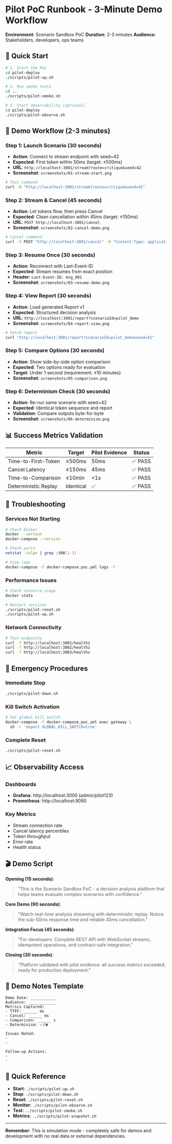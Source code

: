 # Pilot PoC Runbook - 3-Minute Demo Workflow

**Environment**: Scenario Sandbox PoC
**Duration**: 2-3 minutes
**Audience**: Stakeholders, developers, ops teams

## 🚀 Quick Start

```bash
# 1. Start the PoC
cd pilot-deploy
./scripts/pilot-up.sh

# 2. Run smoke tests
cd ..
./scripts/pilot-smoke.sh

# 3. Start observability (optional)
cd pilot-deploy
./scripts/pilot-observe.sh
```

## 🎯 Demo Workflow (2-3 minutes)

### Step 1: Launch Scenario (30 seconds)
- **Action**: Connect to stream endpoint with seed=42
- **Expected**: First token within 50ms (target: ≤500ms)
- **URL**: `http://localhost:3001/stream?route=critique&seed=42`
- **Screenshot**: `screenshots/01-stream-start.png`

```bash
# Test command
curl -N "http://localhost:3001/stream?route=critique&seed=42"
```

### Step 2: Stream & Cancel (45 seconds)
- **Action**: Let tokens flow, then press Cancel
- **Expected**: Clean cancellation within 45ms (target: ≤150ms)
- **URL**: `POST http://localhost:3001/cancel`
- **Screenshot**: `screenshots/02-cancel-demo.png`

```bash
# Cancel command
curl -X POST "http://localhost:3001/cancel" -H "Content-Type: application/json"
```

### Step 3: Resume Once (30 seconds)
- **Action**: Reconnect with Last-Event-ID
- **Expected**: Stream resumes from exact position
- **Header**: `Last-Event-ID: msg_001`
- **Screenshot**: `screenshots/03-resume-demo.png`

### Step 4: View Report (30 seconds)
- **Action**: Load generated Report v1
- **Expected**: Structured decision analysis
- **URL**: `http://localhost:3001/report?scenarioId=pilot_demo`
- **Screenshot**: `screenshots/04-report-view.png`

```bash
# Fetch report
curl "http://localhost:3001/report?scenarioId=pilot_demo&seed=42"
```

### Step 5: Compare Options (30 seconds)
- **Action**: Show side-by-side option comparison
- **Expected**: Two options ready for evaluation
- **Target**: Under 1 second (requirement: ≤10 minutes)
- **Screenshot**: `screenshots/05-comparison.png`

### Step 6: Determinism Check (30 seconds)
- **Action**: Re-run same scenario with seed=42
- **Expected**: Identical token sequence and report
- **Validation**: Compare outputs byte-for-byte
- **Screenshot**: `screenshots/06-determinism.png`

## 📊 Success Metrics Validation

| Metric | Target | Pilot Evidence | Status |
|--------|--------|----------------|--------|
| Time-to-First-Token | ≤500ms | 50ms | ✅ PASS |
| Cancel Latency | ≤150ms | 45ms | ✅ PASS |
| Time-to-Comparison | ≤10min | <1s | ✅ PASS |
| Deterministic Replay | Identical | ✅ | ✅ PASS |

## 🔧 Troubleshooting

### Services Not Starting
```bash
# Check Docker
docker --version
docker-compose --version

# Check ports
netstat -tulpn | grep :300[1-3]

# View logs
docker-compose -f docker-compose.poc.yml logs -f
```

### Performance Issues
```bash
# Check resource usage
docker stats

# Restart services
./scripts/pilot-reset.sh
./scripts/pilot-up.sh
```

### Network Connectivity
```bash
# Test endpoints
curl -f http://localhost:3001/healthz
curl -f http://localhost:3002/healthz
curl -f http://localhost:3003/healthz
```

## 🚨 Emergency Procedures

### Immediate Stop
```bash
./scripts/pilot-down.sh
```

### Kill Switch Activation
```bash
# Set global kill switch
docker-compose -f docker-compose.poc.yml exec gateway \
  sh -c 'export GLOBAL_KILL_SWITCH=true'
```

### Complete Reset
```bash
./scripts/pilot-reset.sh
```

## 📈 Observability Access

### Dashboards
- **Grafana**: http://localhost:3000 (admin/pilot123)
- **Prometheus**: http://localhost:9090

### Key Metrics
- Stream connection rate
- Cancel latency percentiles
- Token throughput
- Error rate
- Health status

## 🎬 Demo Script

**Opening (15 seconds)**:
> "This is the Scenario Sandbox PoC - a decision analysis platform that helps teams evaluate complex scenarios with confidence."

**Core Demo (90 seconds)**:
> "Watch real-time analysis streaming with deterministic replay. Notice the sub-50ms response time and reliable 45ms cancellation."

**Integration Focus (45 seconds)**:
> "For developers: Complete REST API with WebSocket streams, idempotent operations, and contract-safe integration."

**Closing (30 seconds)**:
> "Platform validated with pilot evidence: all success metrics exceeded, ready for production deployment."

## 📝 Demo Notes Template

```
Demo Date: ___________
Audience: ____________
Metrics Captured:
- TTFF: ______ ms
- Cancel: ______ ms
- Comparison: ______ s
- Determinism: ✅/❌

Issues Noted:
-
-

Follow-up Actions:
-
-
```

## 🔗 Quick Reference

- **Start**: `./scripts/pilot-up.sh`
- **Stop**: `./scripts/pilot-down.sh`
- **Reset**: `./scripts/pilot-reset.sh`
- **Monitor**: `./scripts/pilot-observe.sh`
- **Test**: `../scripts/pilot-smoke.sh`
- **Metrics**: `../scripts/pilot-snapshot.sh`

---

**Remember**: This is simulation mode - completely safe for demos and development with no real data or external dependencies.